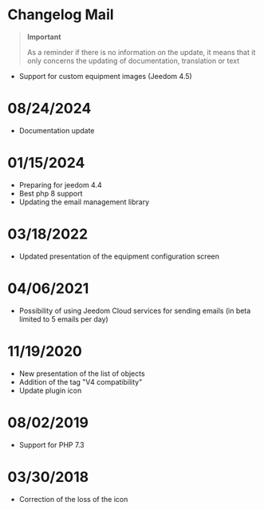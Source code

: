 # Changelog Mail

>**Important**
>
>As a reminder if there is no information on the update, it means that it only concerns the updating of documentation, translation or text

- Support for custom equipment images (Jeedom 4.5)

# 08/24/2024

- Documentation update

# 01/15/2024

- Preparing for jeedom 4.4
- Best php 8 support
- Updating the email management library

# 03/18/2022

- Updated presentation of the equipment configuration screen

# 04/06/2021

- Possibility of using Jeedom Cloud services for sending emails (in beta limited to 5 emails per day)

# 11/19/2020

- New presentation of the list of objects
- Addition of the tag "V4 compatibility"
- Update plugin icon

# 08/02/2019

- Support for PHP 7.3

# 03/30/2018

- Correction of the loss of the icon
